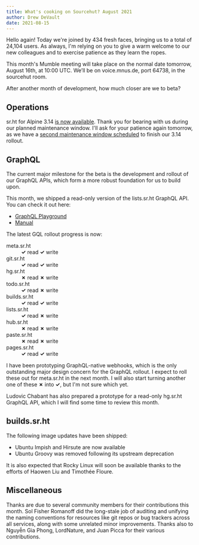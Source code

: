 ```yaml
---
title: What's cooking on Sourcehut? August 2021
author: Drew DeVault
date: 2021-08-15
---
```


Hello again! Today we're joined by 434 fresh faces, bringing us to a total of
24,104 users. As always, I'm relying on you to give a warm welcome to our new
colleagues and to exercise patience as they learn the ropes.

This month's Mumble meeting will take place on the normal date tomorrow, August
16th, at 10:00 UTC. We’ll be on voice.mnus.de, port 64738, in the sourcehut
room.

After another month of development, how much closer are we to beta?

## Operations

sr.ht for Alpine 3.14 [is now available][0]. Thank you for bearing with us
during our planned maintenance window. I'll ask for your patience again
tomorrow, as we have a [second maintenance window scheduled][1] to finish our
3.14 rollout.

[0]: https://lists.sr.ht/~sircmpwn/sr.ht-admins/%3CCD9T5BZ8RR79.12IPQT8UKJZOC%40taiga%3E
[1]: https://status.sr.ht/issues/2021-08-16-planned-outage/

## GraphQL

The current major milestone for the beta is the development and rollout of our
GraphQL APIs, which form a more robust foundation for us to build upon.

This month, we shipped a read-only version of the lists.sr.ht GraphQL API. You
can check it out here:

- [GraphQL Playground](https://lists.sr.ht/graphql)
- [Manual](https://man.sr.ht/lists.sr.ht/graphql.md)

The latest GQL rollout progress is now:

<dl>
  <dt>meta.sr.ht</dt>
  <dd><strong class="text-success">✓</strong> read <strong class="text-success">✓</strong> write</dd>
  <dt>git.sr.ht</dt>
  <dd><strong class="text-success">✓</strong> read <strong class="text-success">✓</strong> write</dd>
  <dt>hg.sr.ht</dt>
  <dd><strong class="text-danger">✗</strong> read <strong class="text-danger">✗</strong> write</dd>
  <dt>todo.sr.ht</dt>
  <dd><strong class="text-success">✓</strong> read <strong class="text-danger">✗</strong> write</dd>
  <dt>builds.sr.ht</dt>
  <dd><strong class="text-success">✓</strong> read <strong class="text-success">✓</strong> write</dd>
  <dt>lists.sr.ht</dt>
  <dd><strong class="text-success">✓</strong> read <strong class="text-danger">✗</strong> write</dd>
  <dt>hub.sr.ht</dt>
  <dd><strong class="text-danger">✗</strong> read <strong class="text-danger">✗</strong> write</dd>
  <dt>paste.sr.ht</dt>
  <dd><strong class="text-danger">✗</strong> read <strong class="text-danger">✗</strong> write</dd>
  <dt>pages.sr.ht</dt>
  <dd><strong class="text-success">✓</strong> read <strong class="text-success">✓</strong> write</dd>
</dl>

I have been prototyping GraphQL-native webhooks, which is the only outstanding
major design concern for the GraphQL rollout. I expect to roll these out for
meta.sr.ht in the next month. I will also start turning another one of these 
<strong class="text-danger">✗</strong> into <strong class="text-success">✓</strong>,
but I'm not sure which yet.

Ludovic Chabant has also prepared a prototype for a read-only hg.sr.ht GraphQL
API, which I will find some time to review this month.

## builds.sr.ht

The following image updates have been shipped:

- Ubuntu Impish and Hirsute are now available
- Ubuntu Groovy was removed following its upstream deprecation

It is also expected that Rocky Linux will soon be available thanks to the
efforts of Haowen Liu and Timothée Floure.

## Miscellaneous

Thanks are due to several community members for their contributions this month.
Sol Fisher Romanoff did the long-stale job of auditing and unifying the naming
conventions for resources like git repos or bug trackers across all services,
along with some unrelated minor improvements. Thanks also to Nguyễn Gia Phong,
LordNature, and Juan Picca for their various contributions.
